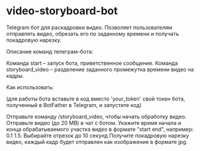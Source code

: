 # video-storyboard-bot
Telegram бот для раскадровки видео. 
Позволяет пользователям отправлять видео, обрезать его по заданному времени и получать покадровую нарезку.

Описание команд телеграм-бота:

Команда start – запуск бота, приветственное сообщение.
Команда storyboard_video – разделение заданного промежутка времени видео на кадры.

Как использовать:

(для работы бота вставьте в код вместо 'your_token' свой токен бота, полученный в BotFather в Telegram, и запустите код)

Отправьте команду /storyboard_video, чтобы начать обработку видео.
Отправьте видео (до 20 MB) в чат с ботом.
Укажите время начала и конца обрабатываемого участка видео в формате "start end", например: 0.1 1.5.
Выбирайте отрезок до 10 секунд
Получите покадровую нарезку видео, каждый кадр будет отправлен как изображение в формате jpg.
